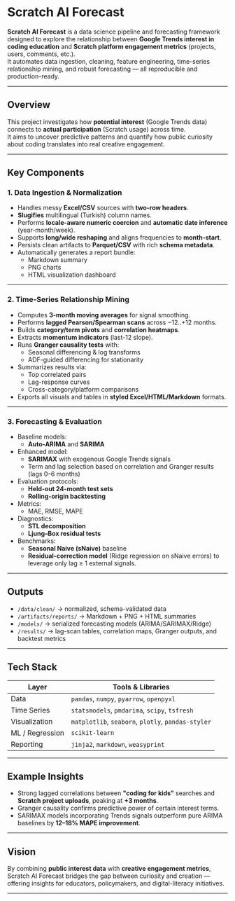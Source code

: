 # Scratch AI Forecast

**Scratch AI Forecast** is a data science pipeline and forecasting framework designed to explore the relationship between **Google Trends interest in coding education** and **Scratch platform engagement metrics** (projects, users, comments, etc.).  
It automates data ingestion, cleaning, feature engineering, time-series relationship mining, and robust forecasting — all reproducible and production-ready.

---

## Overview

This project investigates how **potential interest** (Google Trends data) connects to **actual participation** (Scratch usage) across time.  
It aims to uncover predictive patterns and quantify how public curiosity about coding translates into real creative engagement.

---

## Key Components

### 1. Data Ingestion & Normalization
- Handles messy **Excel/CSV** sources with **two-row headers**.
- **Slugifies** multilingual (Turkish) column names.
- Performs **locale-aware numeric coercion** and **automatic date inference** (year-month/week).
- Supports **long/wide reshaping** and aligns frequencies to **month-start**.
- Persists clean artifacts to **Parquet/CSV** with rich **schema metadata**.
- Automatically generates a report bundle:  
  - Markdown summary  
  - PNG charts  
  - HTML visualization dashboard  

---

### 2. Time-Series Relationship Mining
- Computes **3-month moving averages** for signal smoothing.  
- Performs **lagged Pearson/Spearman scans** across −12..+12 months.  
- Builds **category/term pivots** and **correlation heatmaps**.  
- Extracts **momentum indicators** (last-12 slope).  
- Runs **Granger causality tests** with:
  - Seasonal differencing & log transforms  
  - ADF-guided differencing for stationarity  
- Summarizes results via:
  - Top correlated pairs  
  - Lag-response curves  
  - Cross-category/platform comparisons  
- Exports all visuals and tables in **styled Excel/HTML/Markdown** formats.

---

### 3. Forecasting & Evaluation
- Baseline models:
  - **Auto-ARIMA** and **SARIMA**
- Enhanced model:
  - **SARIMAX** with exogenous Google Trends signals  
  - Term and lag selection based on correlation and Granger results (lags 0–6 months)
- Evaluation protocols:
  - **Held-out 24-month test sets**  
  - **Rolling-origin backtesting**
- Metrics:
  - MAE, RMSE, MAPE
- Diagnostics:
  - **STL decomposition**
  - **Ljung–Box residual tests**
- Benchmarks:
  - **Seasonal Naive (sNaive)** baseline  
  - **Residual-correction model** (Ridge regression on sNaive errors) to leverage only lag ≥ 1 external signals.

---

## Outputs

- `/data/clean/` → normalized, schema-validated data  
- `/artifacts/reports/` → Markdown + PNG + HTML summaries  
- `/models/` → serialized forecasting models (ARIMA/SARIMAX/Ridge)  
- `/results/` → lag-scan tables, correlation maps, Granger outputs, and backtest metrics  

---

## Tech Stack

| Layer | Tools & Libraries |
|-------|-------------------|
| Data | `pandas`, `numpy`, `pyarrow`, `openpyxl` |
| Time Series | `statsmodels`, `pmdarima`, `scipy`, `tsfresh` |
| Visualization | `matplotlib`, `seaborn`, `plotly`, `pandas-styler` |
| ML / Regression | `scikit-learn` |
| Reporting | `jinja2`, `markdown`, `weasyprint` |

---

## Example Insights

- Strong lagged correlations between **"coding for kids"** searches and **Scratch project uploads**, peaking at **+3 months**.  
- Granger causality confirms predictive power of certain interest terms.  
- SARIMAX models incorporating Trends signals outperform pure ARIMA baselines by **12–18% MAPE improvement**.

---

## Vision

By combining **public interest data** with **creative engagement metrics**, Scratch AI Forecast bridges the gap between curiosity and creation — offering insights for educators, policymakers, and digital-literacy initiatives.

---
